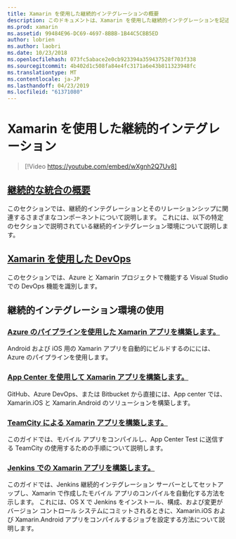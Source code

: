 ```yaml
---
title: Xamarin を使用した継続的インテグレーションの概要
description: このドキュメントは、Xamarin を使用した継続的インテグレーションを記述するためのガイドにリンクしています。 リンクされたコンテンツは、継続的インテグレーションの概要を説明し、App Center Build、TeamCity と Jenkins について説明します。
ms.prod: xamarin
ms.assetid: 99484E96-DC69-4697-8BBB-1B44C5CBB5ED
author: lobrien
ms.author: laobri
ms.date: 10/23/2018
ms.openlocfilehash: 073fc5abace2e0cb923394a359437528f703f338
ms.sourcegitcommit: 4b402d1c508fa84e4fc3171a6e43b811323948fc
ms.translationtype: MT
ms.contentlocale: ja-JP
ms.lasthandoff: 04/23/2019
ms.locfileid: "61371080"
---
```

# <a name="continuous-integration-with-xamarin"></a>Xamarin を使用した継続的インテグレーション

> [!Video https://youtube.com/embed/wXgnh2Q7Uv8]

## <a name="introduction-to-continuous-integrationtoolsciintro-to-cimd"></a>[継続的な統合の概要](~/tools/ci/intro-to-ci.md)

このセクションでは、継続的インテグレーションとそのリレーションシップに関連するさまざまなコンポーネントについて説明します。 これには、以下の特定のセクションで説明されている継続的インテグレーション環境について説明します。

## <a name="devops-with-xamarintoolscidevopsmd"></a>[Xamarin を使用した DevOps](~/tools/ci/devops.md)

このセクションでは、Azure と Xamarin プロジェクトで機能する Visual Studio での DevOps 機能を識別します。

## <a name="working-with-continuous-integration-environments"></a>継続的インテグレーション環境の使用

### <a name="build-xamarin-apps-with-azure-pipelineshttpsdocsmicrosoftcomazuredevopspipelineslanguagesxamarin"></a>[Azure のパイプラインを使用した Xamarin アプリを構築します。](https://docs.microsoft.com/azure/devops/pipelines/languages/xamarin/)

Android および iOS 用の Xamarin アプリを自動的にビルドするのにには、Azure のパイプラインを使用します。

### <a name="build-xamarin-apps-using-app-centerhttpsdocsmicrosoftcomappcenterbuildxamarin"></a>[App Center を使用して Xamarin アプリを構築します。](https://docs.microsoft.com/appcenter/build/xamarin/)

GitHub、Azure DevOps、または Bitbucket から直接には、App center では、Xamarin.iOS と Xamarin.Android のソリューションを構築します。

### <a name="build-xamarin-apps-with-teamcitytoolsciteamcitymd"></a>[TeamCity による Xamarin アプリを構築します。](~/tools/ci/teamcity.md)

このガイドでは、モバイル アプリをコンパイルし、App Center Test に送信する TeamCity の使用するための手順について説明します。

### <a name="build-xamarin-apps-with-jenkinstoolscijenkins-walkthroughmd"></a>[Jenkins での Xamarin アプリを構築します。](~/tools/ci/jenkins-walkthrough.md)

このガイドでは、Jenkins 継続的インテグレーション サーバーとしてセットアップし、Xamarin で作成したモバイル アプリのコンパイルを自動化する方法を示します。 これには、OS X で Jenkins をインストール、構成、および変更がバージョン コントロール システムにコミットされるときに、Xamarin.iOS および Xamarin.Android アプリをコンパイルするジョブを設定する方法について説明します。
